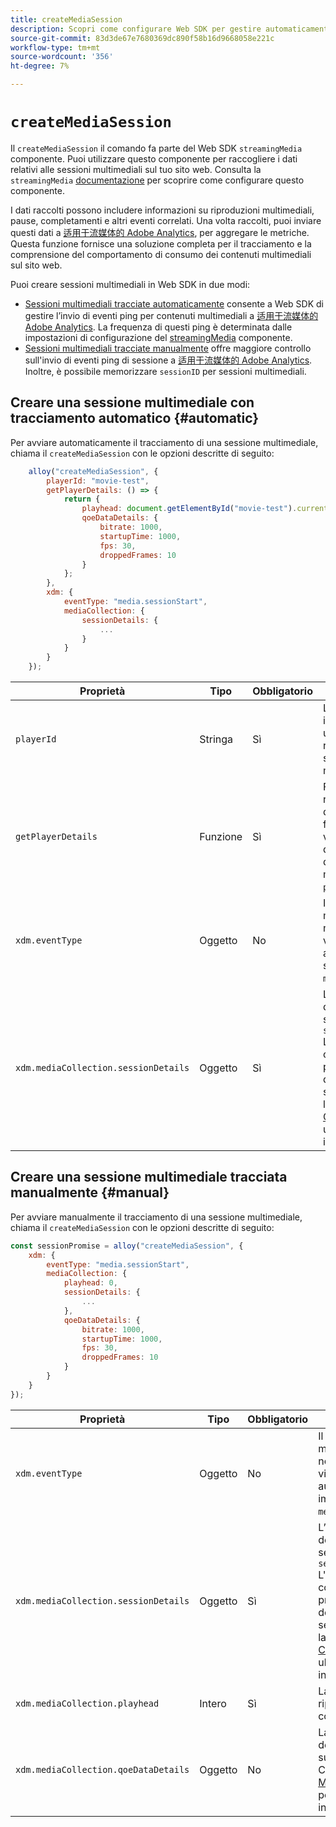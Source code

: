 ```yaml
---
title: createMediaSession
description: Scopri come configurare Web SDK per gestire automaticamente le sessioni multimediali
source-git-commit: 83d3de67e7680369dc890f58b16d9668058e221c
workflow-type: tm+mt
source-wordcount: '356'
ht-degree: 7%

---
```



# `createMediaSession`

Il `createMediaSession` il comando fa parte del Web SDK `streamingMedia` componente. Puoi utilizzare questo componente per raccogliere i dati relativi alle sessioni multimediali sul tuo sito web. Consulta la `streamingMedia` [documentazione](configure/streamingmedia.md) per scoprire come configurare questo componente.

I dati raccolti possono includere informazioni su riproduzioni multimediali, pause, completamenti e altri eventi correlati. Una volta raccolti, puoi inviare questi dati a [适用于流媒体的 Adobe Analytics](https://experienceleague.adobe.com/it/docs/media-analytics/using/media-overview), per aggregare le metriche. Questa funzione fornisce una soluzione completa per il tracciamento e la comprensione del comportamento di consumo dei contenuti multimediali sul sito web.

Puoi creare sessioni multimediali in Web SDK in due modi:

* [Sessioni multimediali tracciate automaticamente](#automatic) consente a Web SDK di gestire l’invio di eventi ping per contenuti multimediali a [适用于流媒体的 Adobe Analytics](https://experienceleague.adobe.com/it/docs/media-analytics/using/media-overview). La frequenza di questi ping è determinata dalle impostazioni di configurazione del [streamingMedia](configure/streamingmedia.md) componente.
* [Sessioni multimediali tracciate manualmente](#manual) offre maggiore controllo sull&#39;invio di eventi ping di sessione a [适用于流媒体的 Adobe Analytics](https://experienceleague.adobe.com/it/docs/media-analytics/using/media-overview). Inoltre, è possibile memorizzare `sessionID` per sessioni multimediali.

## Creare una sessione multimediale con tracciamento automatico {#automatic}

Per avviare automaticamente il tracciamento di una sessione multimediale, chiama il `createMediaSession` con le opzioni descritte di seguito:

```javascript
    alloy("createMediaSession", {
        playerId: "movie-test",
        getPlayerDetails: () => {
            return {
                playhead: document.getElementById("movie-test").currentTime,
                qoeDataDetails: {
                    bitrate: 1000,
                    startupTime: 1000,
                    fps: 30,
                    droppedFrames: 10
                }
            };
        },
        xdm: {
            eventType: "media.sessionStart",
            mediaCollection: {
                sessionDetails: {
                    ...
                }
            }
        }
    });
```

| Proprietà | Tipo | Obbligatorio | Descrizione |
|---------|----------|---------|---------|
| `playerId` | Stringa | Sì | L’ID del lettore, un identificatore univoco che rappresenta la sessione multimediale. |
| `getPlayerDetails` | Funzione | Sì | Funzione che restituisce i dettagli del lettore. Questa funzione di callback verrà chiamata dall&#39;SDK Web prima di ogni evento multimediale per `playerId` fornite. |
| `xdm.eventType ` | Oggetto | No | Il tipo di evento multimediale. Se non specificato, viene impostato automaticamente su `media.sessionStart`. |
| `xdm.mediaCollection.sessionDetails` | Oggetto | Sì | L’oggetto dei dettagli della sessione. Il `sessionDetails` L&#39;oggetto deve contenere le proprietà dei dettagli della sessione. Consulta la [Schema Media Collection](../../xdm/data-types/media-collection-details.md) per ulteriori informazioni. |


## Creare una sessione multimediale tracciata manualmente {#manual}

Per avviare manualmente il tracciamento di una sessione multimediale, chiama il `createMediaSession` con le opzioni descritte di seguito:

```javascript
const sessionPromise = alloy("createMediaSession", {
    xdm: {
        eventType: "media.sessionStart",
        mediaCollection: {
            playhead: 0,
            sessionDetails: {
                ...
            },
            qoeDataDetails: {
                bitrate: 1000,
                startupTime: 1000,
                fps: 30,
                droppedFrames: 10
            }
        }
    }
});
```

| Proprietà | Tipo | Obbligatorio | Descrizione |
|---------|----------|---------|---------|
| `xdm.eventType` | Oggetto | No | Il tipo di evento multimediale. Se non viene fornito, viene automaticamente impostato su `media.sessionStart`. |
| `xdm.mediaCollection.sessionDetails` | Oggetto | Sì | L’oggetto dei dettagli della sessione. Il `sessionDetails` L&#39;oggetto deve contenere le proprietà dei dettagli della sessione. Consulta la [Schema Media Collection](../../xdm/data-types/media-collection-details.md) per ulteriori informazioni. |
| `xdm.mediaCollection.playhead` | Intero | Sì | La testina di riproduzione corrente. |
| `xdm.mediaCollection.qoeDataDetails` | Oggetto | No | La qualità dei dettagli dei dati sull’esperienza. Consulta la [Schema Media Collection](../../xdm/data-types/media-collection-details.md) per ulteriori informazioni. |
